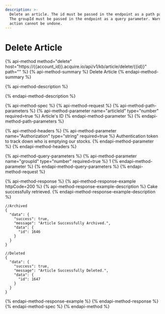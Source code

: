 ```yaml
---
description: >-
  Delete an article. The id must be passed in the endpoint as a path parameter.
  The groupId must be passed in the endpoint as a query parameter. Warning: This
  action cannot be undone.
---
```


# Delete Article

{% api-method method="delete" host="https://{{account\_id}}.acquire.io/api/v1/kb/article/delete/{{id}}" path="" %}
{% api-method-summary %}
Delete Article
{% endapi-method-summary %}

{% api-method-description %}

{% endapi-method-description %}

{% api-method-spec %}
{% api-method-request %}
{% api-method-path-parameters %}
{% api-method-parameter name="articleId" type="number" required=true %}
Article's ID
{% endapi-method-parameter %}
{% endapi-method-path-parameters %}

{% api-method-headers %}
{% api-method-parameter name="Authorization" type="string" required=true %}
Authentication token to track down who is emptying our stocks.
{% endapi-method-parameter %}
{% endapi-method-headers %}

{% api-method-query-parameters %}
{% api-method-parameter name="groupId" type="number" required=true %}
1
{% endapi-method-parameter %}
{% endapi-method-query-parameters %}
{% endapi-method-request %}

{% api-method-response %}
{% api-method-response-example httpCode=200 %}
{% api-method-response-example-description %}
Cake successfully retrieved.
{% endapi-method-response-example-description %}

```
//Archived
{
  "data": {
    "success": true,
    "message": "Article Successfully Archived.",
    "data": {
      "id": 1646
    }
  }
}

//Deleted
{
  "data": {
    "success": true,
    "message": "Article Successfully Deleted.",
    "data": {
      "id": 1647
    }
  }
}
```
{% endapi-method-response-example %}
{% endapi-method-response %}
{% endapi-method-spec %}
{% endapi-method %}



